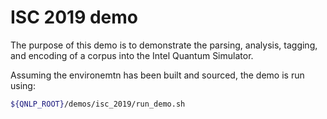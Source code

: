 # ISC 2019 demo

The purpose of this demo is to demonstrate the parsing, analysis, tagging, and encoding of a corpus into the Intel Quantum Simulator.

Assuming the environemtn has been built and sourced, the demo is run using:
```bash
${QNLP_ROOT}/demos/isc_2019/run_demo.sh
````